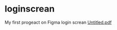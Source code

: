 # loginscrean
My first progeact on Figma login screan
[Untitled.pdf](https://github.com/TaifBash/loginscrean/files/9334168/Untitled.pdf)
